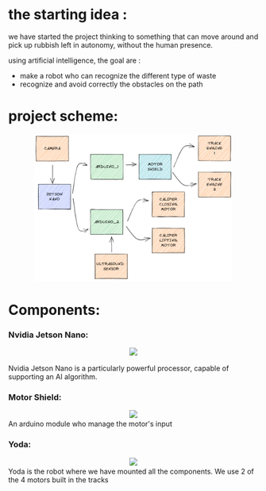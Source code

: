 # the starting idea : 

we have started the project thinking to something that can move around and pick up rubbish left in autonomy, without the human presence.

using artificial intelligence, the goal are : 
- make a robot who can recognize the different type of waste
- recognize and avoid correctly the obstacles on the path

# project scheme:

<div align="center">
    <img src="immagini_readme/component scheme.png" width="400">
</div>

# Components:

### Nvidia Jetson Nano:
<div align="center">
     <img src="immagini_readme/jetson_nano_scatola.jpg" width="300">
</div>

Nvidia Jetson Nano is a particularly powerful processor, capable of supporting an AI algorithm.


### Motor Shield:
<div align="center">
  <img src="immagini_readme/motor_shield.jpg" width="300">
</div>
<div>
    An arduino module who manage the motor's input
</div>

### Yoda:
<div align="center">
    <img src="immagini_readme/robot.jpg" width="300">
</div>
<div>
    Yoda is the robot where we have mounted all the components. 
    We use 2 of the 4 motors built in the tracks
</div>
 
